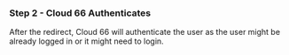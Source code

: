 ### Step 2 - Cloud 66 Authenticates

After the redirect, Cloud 66 will authenticate the user as the user might be already logged in or it might need to login. 

